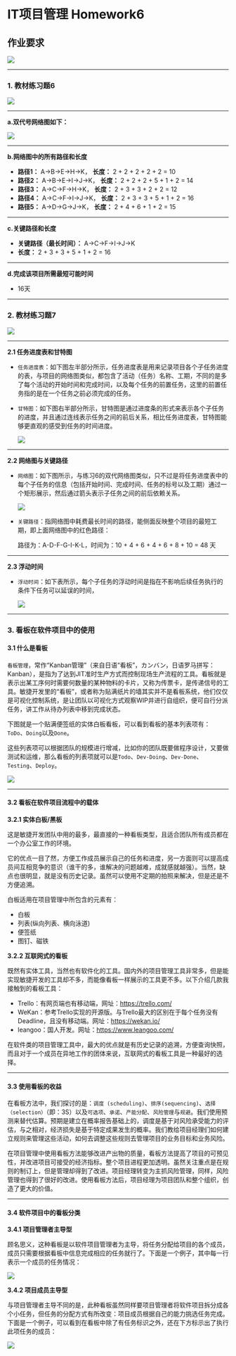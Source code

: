 # IT项目管理 Homework6
## 作业要求
![](images/0.png)  
****
### 1. 教材练习题6

![](images/1.png)  
****
**a.双代号网络图如下：**

![](images/1-1.png)
****  
**b.网络图中的所有路径和长度**  

- **路径1：** A->B->E->H->K， **长度：** 2 + 2 + 2 + 2 + 2 = 10 
- **路径2：** A->B->E->I->J->K， **长度：** 2 + 2 + 2 + 5 + 1 + 2 = 14
- **路径3：** A->C->F->H->K， **长度：** 2 + 3 + 3 + 2 + 2 = 12
- **路径4：** A->C->F->I->J->K， **长度：** 2 + 3 + 3 + 5 + 1 + 2 = 16
- **路径5：** A->D->G->J->K， **长度：** 2 + 4 + 6 + 1 + 2 = 15  
****  
**c.关键路径和长度**

- **关键路径（最长时间）：** A->C->F->I->J->K  
- **长度：** 2 + 3 + 3 + 5 + 1 + 2 = 16  
****  
**d.完成该项目所需最短可能时间**  

- 16天  
****
### 2. 教材练习题7

![](images/2.png)  
****
**2.1 任务进度表和甘特图**  

- `任务进度表`：如下图左半部分所示，任务进度表是用来记录项目各个子任务进度的表，与项目的网络图类似，都包含了活动（任务）名称、工期，不同的是多了每个活动的开始时间和完成时间，以及每个任务的前置任务，这里的前置任务指的是在一个任务之前必须完成的任务。  
  
- `甘特图`：如下图右半部分所示，甘特图是通过进度条的形式来表示各个子任务的进度，并且通过连线表示任务之间的前后关系，相比任务进度表，甘特图能够更直观的感受到任务的时间进度。  
  
  ![](images/3.png) 


****  
**2.2 网络图与关键路径**

- `网络图`：如下图所示，与练习6的双代网络图类似，只不过是将任务进度表中的每个子任务的信息（包括开始时间、完成时间、任务的标号以及工期）通过一个矩形展示，然后通过箭头表示子任务之间的前后依赖关系。  
  
  ![](images/4.png)  

- `关键路径`：指网络图中耗费最长时间的路径，能侧面反映整个项目的最短工期，即上面网络图中的红色路径：  
  
  路径为：A-D-F-G-I-K-L，时间为：10 + 4 + 6 + 4 + 6 + 8 + 10 = 48 天  
  
****  

**2.3 浮动时间**  

- `浮动时间`：如下表所示，每个子任务的浮动时间是指在不影响后续任务执行的条件下任务可以延误的时间，  

  ![](images/5.png)

****
### 3. 看板在软件项目中的使用

#### **3.1 什么是看板**  
  
`看板管理`，常作“Kanban管理”（来自日语“看板”，カンバン，日语罗马拼写：Kanban），是指为了达到JIT准时生产方式而控制现场生产流程的工具。看板就是表示出某工序何时需要何数量的某种物料的卡片，又称为传票卡，是传递信号的工具。敏捷开发里的“看板”，或者称为贴满纸片的墙其实并不是看板系统，他们仅仅是可视化控制系统，是让团队以可视化方式观察WIP并进行自组织，便可自行分派任务，讲工作从待办列表中移到完成状态。

下图就是一个贴满便签纸的实体白板看板，可以看到看板的基本列表项有：`ToDo`、`Doing`以及`Done`。  

这些列表项可以根据团队的规模进行增减，比如你的团队既要做程序设计，又要做测试和运维，那么看板的列表项就可以是`Todo`、`Dev-Doing`、`Dev-Done`、`Testing`、`Deploy`。  

  ![](images/6.png)  
****  

#### **3.2 看板在软件项目流程中的载体**  

**3.2.1 实体白板/黑板**  

这是敏捷开发团队中用的最多，最直接的一种看板类型，且适合团队所有成员都在一个办公室工作的环境。

它的优点一目了然，方便工作成员展示自己的任务和进度，另一方面则可以提高成员间互相竞争的意识（谁干的多，谁解决的问题越难，成就感就越强）。当然，缺点也很明显，就是没有历史记录。虽然可以使用不定期的拍照来解决，但是还是不方便追溯。

白板适用在项目管理中所包含的元素有：
* 白板
* 列表(纵向列表、横向泳道)
* 便签纸
* 图钉、磁铁  

**3.2.2 互联网式的看板**  

既然有实体工具，当然也有软件化的工具。国内外的项目管理工具非常多，但是能实现敏捷开发的工具却不多，而能像看板一样展示的工具更不多。以下介绍几款我接触到的看板工具：
* Trello：有网页端也有移动端，网址：https://trello.com/
* WeKan：参考Trello实现的开源版。与Trello最大的区别在于每个任务没有Deadline，且没有移动端。网址：https://wekan.io/
* leangoo：国人开发。网址：https://www.leangoo.com/

在软件类的项目管理工具中，最大的优点就是有历史记录的追溯，方便查询快照，而且对于一个成员在异地工作的团体来说，互联网式的看板工具是一种最好的选择。  

****  
#### **3.3 使用看板的收益**  

在看板方法中，我们探讨的是：`调度 (scheduling)`、`排序(sequencing)`、`选择（selection）`（即：3S）以及`可选项`、`承诺`、`产能分配`、`风险管理`与`规避`。我们使用预测来替代估算。预期是建立在概率报告基础上的，调度是基于对风险承受能力的评估，与之相对，经济损失是基于特定成果发生的概率。我们教给项目经理们如何建立规则来管理这些活动，如何去调整这些规则去管理项目的业务目标和业务风险。

在项目管理中使用看板方法能够改进产出物的质量，看板方法提高了项目的可预见性，并改进项目可接受的经济指标。整个项目进程更加透明。虽然关注重点是在规则的制订上，但是管理却得到了改进。项目经理转变为主抓风险管理，同样，风险管理也得到了很好的改进。使用看板方法后，项目经理为项目团队和整个组织，创造了更大的价值。  

****
#### **3.4 软件项目中的看板分类**  

**3.4.1 项目管理者主导型**  

顾名思义，这种看板是以软件项目管理者为主导，将任务分配给项目的各个成员，成员只需要根据看板中信息完成相应的任务就行了。下面是一个例子，其中每一行表示一个成员的任务情况：

  ![](images/7.png)  

**3.4.2 项目成员主导型**  

与项目管理者主导不同的是，此种看板虽然同样要项目管理者将软件项目拆分成各个小任务，但任务的分配方式有所改变：项目成员根据自己的能力挑选任务完成。下面是一个例子，可以看到在看板中除了有任务标识之外，还在下方标示出了执行此项任务的成员：

  ![](images/8.png)  